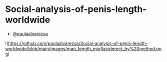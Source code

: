# Social-analysis-of-penis-length-worldwide


- [@paulaalvarezsa](https://github.com/paulaalvarezsa)

!(https://github.com/paulaalvarezsa/Social-analysis-of-penis-length-worldwide/blob/main/images/map_length_mixflaciderect_by%20method.png)